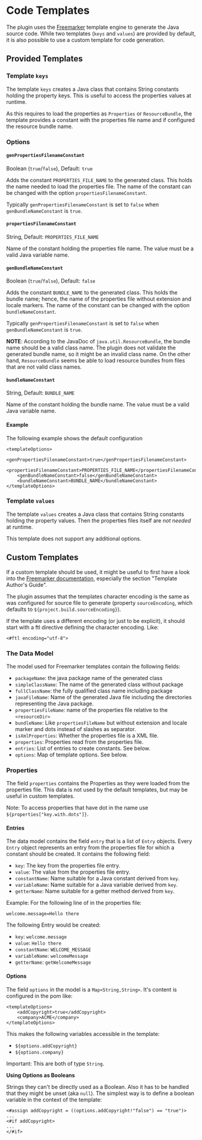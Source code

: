 
# Code Templates

The plugin uses the [Freemarker] template engine to generate the Java source
code. While two templates (`keys` and `values`) are provided by default, it is
also possible to use a custom template for code generation.

## Provided Templates

### Template `keys`

The template `keys` creates a Java class that contains String constants holding
the property keys. This is useful to access the properties values at runtime.

As this requires to load the properties as `Properties` or `ResourceBundle`,
the template provides a constant with the properties file name and if configured
the resource bundle name.

### Options

#### `genPropertiesFilenameConstant`
Boolean (`true`/`false`), Default: `true`

Adds the constant `PROPERTIES_FILE_NAME` to the generated class. This holds
the name needed to load the properties file. The name of the constant can be
changed with the option `propertiesFilenameConstant`.

Typically `genPropertiesFilenameConstant` is set to `false` when
`genBundleNameConstant` is `true`.

#### `propertiesFilenameConstant`
String, Default: `PROPERTIES_FILE_NAME`

Name of the constant holding the properties file name. The value must be a
valid Java variable name.

#### `genBundleNameConstant`
Boolean (`true`/`false`), Default: `false`

Adds the constant `BUNDLE_NAME` to the generated class. This holds the bundle
name; hence, the name of the properties file without extension and locale
markers. The name of the constant can be changed with the option
`bundleNameConstant`.

Typically `genPropertiesFilenameConstant` is set to `false` when
`genBundleNameConstant` is `true`.

**NOTE**: According to the JavaDoc of `java.util.ResourceBundle`, the bundle name
should be a valid class name. The plugin does not validate the generated bundle
name, so it might be an invalid class name. On the other hand, `ResourceBundle`
seems be able to load resource bundles from files that are not valid class names.

#### `bundleNameConstant`
String, Default: `BUNDLE_NAME`

Name of the constant holding the bundle name. The value must be a valid Java
variable name.

#### Example

The following example shows the default configuration
```
<templateOptions>
    <genPropertiesFilenameConstant>true</genPropertiesFilenameConstant>
    <propertiesFilenameConstant>PROPERTIES_FILE_NAME</propertiesFilenameConstant>
    <genBundleNameConstant>false</genBundleNameConstant>
    <bundleNameConstant>BUNDLE_NAME</bundleNameConstant>
</templateOptions>
```

### Template `values`

The template `values` creates a Java class that contains String constants holding
the property values. Then the properties files itself are _not needed_ at runtime.

This template does not support any additional options.


## Custom Templates

If a custom template should be used, it might be useful to first have a look
into the [Freemarker documentation], especially the section "Template Author's
Guide".

The plugin assumes that the templates character encoding is the same as was
configured for source file to generate (property `sourceEncoding`, which defaults
to `${project.build.sourceEncoding}`).

If the template uses a different encoding (or just to be explicit), it should
start with a ftl directive defining the character encoding. Like:

```
<#ftl encoding="utf-8">
```

### The Data Model

The model used for Freemarker templates contain the following fields:

* `packageName`: the java package name of the generated class
* `simpleClassName`: The name of the generated class without package
* `fullClassName`: the fully qualified class name including package
* `javaFileName`: Name of the generated Java file including the directories
  representing the Java package.
* `propertiesFileName`: name of the properties file relative to the
  `<resourceDir>`
* `bundleName`: Like `propertiesFileName` but without extension and locale
  marker and dots instead of slashes as separator.
* `isXmlProperties`: Whether the properties file is a XML file.
* `properties`: Properties read from the properties file.
* `entries`: List of entries to create constants. See below.
* `options`: Map of template options. See below.

### Properties

The field `properties` contains the Properties as they were loaded from the properties file.
This data is not used by the default templates, but may be useful in custom templates.

Note: To access properties that have dot in the name use `${properties["key.with.dots"]}`.

#### Entries

The data model contains the field `entry` that is a list of `Entry` objects.
Every `Entry` object represents an entry from the properties file for which a
constant should be created. It contains the following field:

* `key`: The key from the properties file entry.
* `value`: The value from the properties file entry.
* `constantName`: Name suitable for a Java constant derived from `key`.
* `variableName`: Name suitable for a Java variable derived from `key`.
* `getterName`: Name suitable for a getter method derived from `key`.

Example: For the following line of in the properties file:

```
welcome.message=Hello there
```

The following Entry would be created:

* `key`: `welcome.message`
* `value`: `Hello there`
* `constantName`: `WELCOME_MESSAGE`
* `variableName`: `welcomeMessage`
* `getterName`: `getWelcomeMessage`

#### Options

The field `options` in the model is a `Map<String,String>`. It's content is
configured in the pom like:

```
<templateOptions>
    <addCopyright>true</addCopyright>
    <company>ACME</company>
</templateOptions>
```

This makes the following variables accessible in the template:

* `${options.addCopyright}`
* `${options.company}`

Important: This are both of type `String`.

__Using Options as Booleans__

Strings they can't be directly used as a Boolean. Also it has to be handled
that they might be unset (aka `null`).  The simplest way is to define a boolean
variable in the context of the template:

```
<#assign addCopyright = ((options.addCopyright!"false") == "true")>
...
<#if addCopyright>
...
</#if>
```

[Freemarker]: https://freemarker.apache.org/
[Freemarker documentation]: https://freemarker.apache.org/docs/index.html

